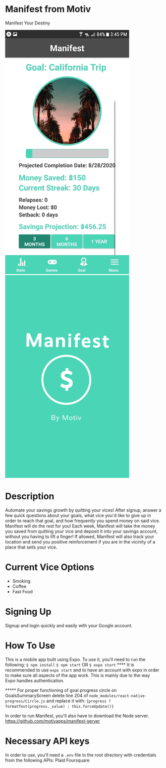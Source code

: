 # Manifest from Motiv
Manifest Your Destiny

![Alt text](/assets/screenshots/Screenshot_20190824-154536.jpg?raw=true)
![Alt text](/assets/screenshots/Screenshot_20190824-154528.png?raw=true)

# Description
Automate your savings growth by quitting your vices! After signup, answer a few quick questions about your goals, what vice you'd like to give up in order to reach that goal, and how frequently you spend money on said vice. Manifest will do the rest for you! Each week, Manifest will take the money you saved from quitting your vice and deposit it into your savings account, without you having to lift a finger! If allowed, Manifest will also track your location and send you positive reinforcement if you are in the vicinity of a place that sells your vice.

# Current Vice Options
- Smoking
- Coffee
- Fast Food

# Signing Up
Signup and login quickly and easily with your Google account.

# How To Use
This is a mobile app built using Expo. To use it, you'll need to run the following:
`$ npm install`
`$ npm start` OR `$ expo start`
**** It is recommended to use `expo start` and to have an account with expo in order to make sure all aspects of the app work. This is mainly due to the way Expo handles authentication.

***** For proper functioning of goal progress circle on GoalsSummaryScreen delete line 204 of `node_modules/react-native-progress/Circle.js` and replace it with: 
`{progress ? formatText(progress._value) : this.forceUpdate()}` 

In order to run Manifest, you'll also have to download the Node server.
https://github.com/motivapps/manifest-server

# Necessary API keys
In order to use, you'll need a `.env` file in the root directory with credentials from the following APIs:
Plaid
Foursquare
